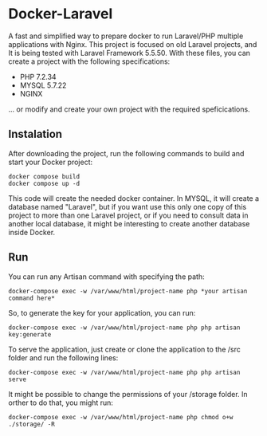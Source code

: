 
# Docker-Laravel

A fast and simplified way to prepare docker to run Laravel/PHP multiple applications with Nginx. This project is focused on old Laravel projects, and It is being tested  with Laravel Framework 5.5.50.
With these files, you can create a project with the following specifications:
  
- PHP 7.2.34
- MYSQL 5.7.22
- NGINX

... or modify and create your own project with the required speficications.

## Instalation
After downloading the project, run the following commands to build and start your Docker project:
```
docker compose build
docker compose up -d
```
This code will create the needed docker container. In MYSQL, it will create a database named "Laravel", but if you want use this only one copy of this project to more than one Laravel project, or if you need to consult data in another local database, it might be interesting to create another database inside Docker.

## Run

You can run any Artisan command with specifying the path:

```
docker-compose exec -w /var/www/html/project-name php *your artisan command here*
```

So, to generate the key for your application, you can run:

```
docker-compose exec -w /var/www/html/project-name php php artisan key:generate
```

To serve the application, just create or clone the application to the /src folder and run the following lines:

```
docker-compose exec -w /var/www/html/project-name php php artisan serve
```

It might be possible to change the permissions of your /storage folder. In orther to do that, you might run:

```
docker-compose exec -w /var/www/html/project-name php chmod o+w ./storage/ -R
```